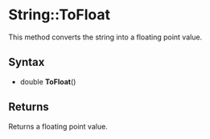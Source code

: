 # String::ToFloat

This method converts the string into a floating point value.

## Syntax

- double **ToFloat**()

## Returns

Returns a floating point value.
